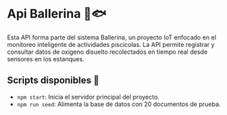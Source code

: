 # Api Ballerina 📡🐟
Esta API forma parte del sistema Ballerina, un proyecto IoT enfocado en el monitoreo inteligente de actividades piscícolas. La API permite registrar y consultar datos de oxígeno disuelto recolectados en tiempo real desde sensores en los estanques.

## Scripts disponibles 🚀
- `npm start`: Inicia el servidor principal del proyecto.
- `npm run seed`: Alimenta la base de datos con 20 documentos de prueba.

